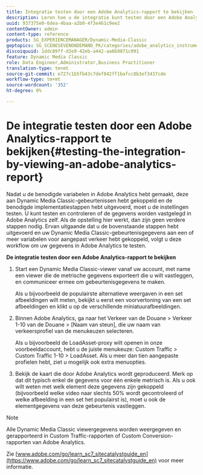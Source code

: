 ```yaml
---
title: Integratie testen door een Adobe Analytics-rapport te bekijken
description: Leren hoe u de integratie kunt testen door een Adobe Analytics-rapport te bekijken.
uuid: 937375e0-6dea-4baa-a2b0-4f3e461c9ee2
contentOwner: admin
content-type: reference
products: SG_EXPERIENCEMANAGER/Dynamic-Media-Classic
geptopics: SG_SCENESEVENONDEMAND_PK/categories/adobe_analytics_instrumentation_kit
discoiquuid: 1ddc89ff-d2e9-42eb-a442-aa6b9871c991
feature: Dynamic Media Classic
role: Data Engineer,Administrator,Business Practitioner
translation-type: tm+mt
source-git-commit: e727c1b5fb43c7def842ff1bafcc8b3ef3437cde
workflow-type: tm+mt
source-wordcount: '352'
ht-degree: 0%

---
```



# De integratie testen door een Adobe Analytics-rapport te bekijken{#testing-the-integration-by-viewing-an-adobe-analytics-report}

Nadat u de benodigde variabelen in Adobe Analytics hebt gemaakt, deze aan Dynamic Media Classic-gebeurtenissen hebt gekoppeld en de benodigde implementatiestappen hebt uitgevoerd, moet u de instellingen testen. U kunt testen en controleren of de gegevens worden vastgelegd in Adobe Analytics zelf. Als de opstelling hier werkt, dan zijn geen verdere stappen nodig. Ervan uitgaande dat u de bovenstaande stappen hebt uitgevoerd en uw Dynamic Media Classic-gebeurtenisgegevens aan een of meer variabelen voor aangepast verkeer hebt gekoppeld, volgt u deze workflow om uw gegevens in Adobe Analytics te testen.

**De integratie testen door een Adobe Analytics-rapport te bekijken**

1. Start een Dynamic Media Classic-viewer vanaf uw account, met name een viewer die de metrische gegevens exporteert die u wilt vastleggen, en communiceer ermee om gebeurtenisgegevens te maken.

   Als u bijvoorbeeld de populairste alternatieve weergaven in een set afbeeldingen wilt meten, bekijkt u eerst een voorvertoning van een set afbeeldingen en klikt u op de verschillende miniatuurafbeeldingen.

1. Binnen Adobe Analytics, ga naar het Verkeer van de Douane > Verkeer 1-10 van de Douane > [Naam van steun], die uw naam van verkeersprofiel van de menukeuzen selecteren.

   Als u bijvoorbeeld de LoadAsset-proxy wilt openen in onze voorbeeldaccount, hebt u de juiste menukeuze: Custom Traffic > Custom Traffic 1-10 > LoadAsset. Als u meer dan tien aangepaste profielen hebt, ziet u mogelijk ook extra menuopties.

1. Bekijk de kaart die door Adobe Analytics wordt geproduceerd. Merk op dat dit typisch enkel de gegevens voor één enkele metrisch is. Als u ook wilt weten met welk element deze gegevens zijn gekoppeld (bijvoorbeeld welke video naar slechts 50% wordt gecontroleerd of welke afbeelding in een set het populairst is), moet u ook de elementgegevens van deze gebeurtenis vastleggen.

>[!NOTE]
>
>Alle Dynamic Media Classic viewergegevens worden weergegeven en gerapporteerd in Custom Traffic-rapporten of Custom Conversion-rapporten van Adobe Analytics.

Zie [www.adobe.com/go/learn_sc7_sitecatalystguide_en](https://www.adobe.com/go/learn_sc7_sitecatalystguide_en) voor meer informatie.
